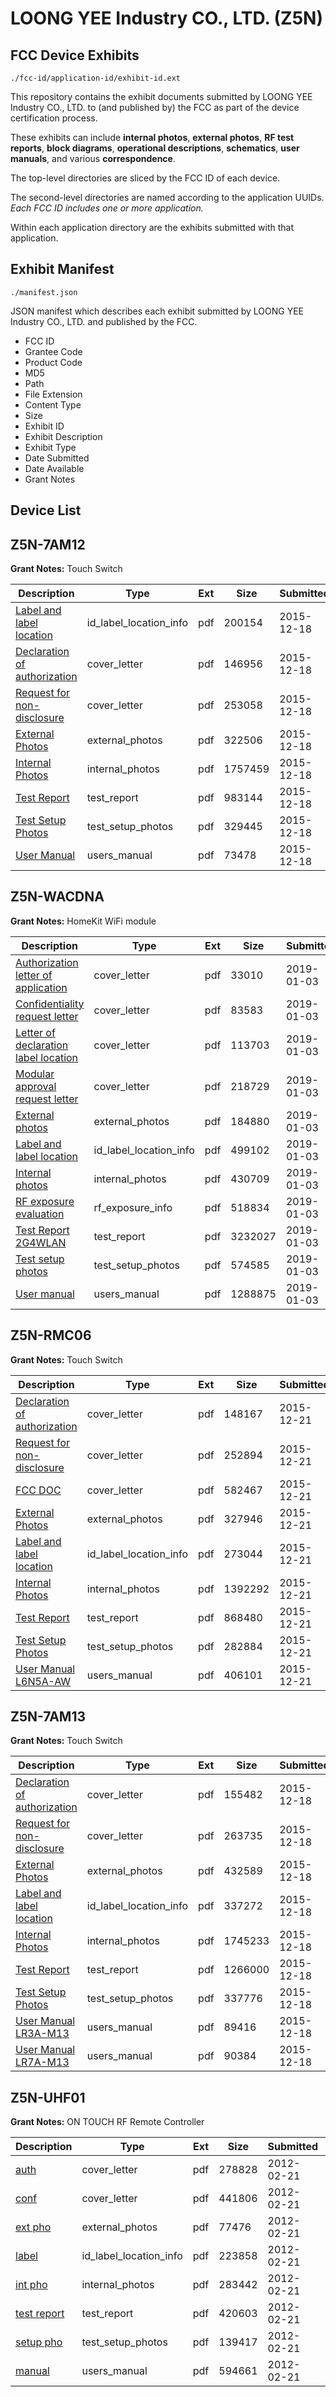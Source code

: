 # LOONG YEE Industry CO., LTD. (Z5N)
## FCC Device Exhibits

```
./fcc-id/application-id/exhibit-id.ext
```

This repository contains the exhibit documents submitted by LOONG YEE Industry CO., LTD. to (and published by) the FCC as part of the device certification process.

These exhibits can include **internal photos**, **external photos**, **RF test reports**, **block diagrams**, **operational descriptions**, **schematics**, **user manuals**, and various **correspondence**.

The top-level directories are sliced by the FCC ID of each device.

The second-level directories are named according to the application UUIDs. *Each FCC ID includes one or more application.*

Within each application directory are the exhibits submitted with that application. 

## Exhibit Manifest

```
./manifest.json
```

JSON manifest which describes each exhibit submitted by LOONG YEE Industry CO., LTD. and published by the FCC.

- FCC ID
- Grantee Code
- Product Code
- MD5
- Path
- File Extension
- Content Type
- Size
- Exhibit ID
- Exhibit Description
- Exhibit Type
- Date Submitted
- Date Available
- Grant Notes

## Device List
## Z5N-7AM12
**Grant Notes:** Touch Switch

| Description | Type | Ext | Size | Submitted | Available |
| ----------- | ---- | --- | ---- | --------- | --------- |
| [Label and label location](Z5N-7AM12/51f9f15521c6cec7072828b10f429022/2846336.pdf) | id_label_location_info | pdf | 200154 | 2015-12-18 | 2015-12-21 |
| [Declaration of authorization](Z5N-7AM12/51f9f15521c6cec7072828b10f429022/2846342.pdf) | cover_letter | pdf | 146956 | 2015-12-18 | 2015-12-21 |
| [Request for non-disclosure](Z5N-7AM12/51f9f15521c6cec7072828b10f429022/2846343.pdf) | cover_letter | pdf | 253058 | 2015-12-18 | 2015-12-21 |
| [External Photos](Z5N-7AM12/51f9f15521c6cec7072828b10f429022/2846339.pdf) | external_photos | pdf | 322506 | 2015-12-18 | 2016-06-16 |
| [Internal Photos](Z5N-7AM12/51f9f15521c6cec7072828b10f429022/2846338.pdf) | internal_photos | pdf | 1757459 | 2015-12-18 | 2016-06-16 |
| [Test Report](Z5N-7AM12/51f9f15521c6cec7072828b10f429022/2846341.pdf) | test_report | pdf | 983144 | 2015-12-18 | 2015-12-21 |
| [Test Setup Photos](Z5N-7AM12/51f9f15521c6cec7072828b10f429022/2846340.pdf) | test_setup_photos | pdf | 329445 | 2015-12-18 | 2016-06-16 |
| [User Manual](Z5N-7AM12/51f9f15521c6cec7072828b10f429022/2846337.pdf) | users_manual | pdf | 73478 | 2015-12-18 | 2016-06-16 |
## Z5N-WACDNA
**Grant Notes:** HomeKit WiFi module

| Description | Type | Ext | Size | Submitted | Available |
| ----------- | ---- | --- | ---- | --------- | --------- |
| [Authorization letter of application](Z5N-WACDNA/1d84c56267a00e0eba6f5a67a3646e54/4128977.pdf) | cover_letter | pdf | 33010 | 2019-01-03 | 2019-01-03 |
| [Confidentiality request letter](Z5N-WACDNA/1d84c56267a00e0eba6f5a67a3646e54/4128979.pdf) | cover_letter | pdf | 83583 | 2019-01-03 | 2019-01-03 |
| [Letter of declaration label location](Z5N-WACDNA/1d84c56267a00e0eba6f5a67a3646e54/4128983.pdf) | cover_letter | pdf | 113703 | 2019-01-03 | 2019-01-03 |
| [Modular approval request letter](Z5N-WACDNA/1d84c56267a00e0eba6f5a67a3646e54/4128984.pdf) | cover_letter | pdf | 218729 | 2019-01-03 | 2019-01-03 |
| [External photos](Z5N-WACDNA/1d84c56267a00e0eba6f5a67a3646e54/4128980.pdf) | external_photos | pdf | 184880 | 2019-01-03 | 2019-01-03 |
| [Label and label location](Z5N-WACDNA/1d84c56267a00e0eba6f5a67a3646e54/4128982.pdf) | id_label_location_info | pdf | 499102 | 2019-01-03 | 2019-01-03 |
| [Internal photos](Z5N-WACDNA/1d84c56267a00e0eba6f5a67a3646e54/4128981.pdf) | internal_photos | pdf | 430709 | 2019-01-03 | 2019-01-03 |
| [RF exposure evaluation](Z5N-WACDNA/1d84c56267a00e0eba6f5a67a3646e54/4128986.pdf) | rf_exposure_info | pdf | 518834 | 2019-01-03 | 2019-01-03 |
| [Test Report 2G4WLAN](Z5N-WACDNA/1d84c56267a00e0eba6f5a67a3646e54/4128988.pdf) | test_report | pdf | 3232027 | 2019-01-03 | 2019-01-03 |
| [Test setup photos](Z5N-WACDNA/1d84c56267a00e0eba6f5a67a3646e54/4128989.pdf) | test_setup_photos | pdf | 574585 | 2019-01-03 | 2019-01-03 |
| [User manual](Z5N-WACDNA/1d84c56267a00e0eba6f5a67a3646e54/4128990.pdf) | users_manual | pdf | 1288875 | 2019-01-03 | 2019-01-03 |
## Z5N-RMC06
**Grant Notes:** Touch Switch

| Description | Type | Ext | Size | Submitted | Available |
| ----------- | ---- | --- | ---- | --------- | --------- |
| [Declaration of authorization](Z5N-RMC06/f47d12a7ceff81584a91cc0da0a10020/2848206.pdf) | cover_letter | pdf | 148167 | 2015-12-21 | 2015-12-21 |
| [Request for non-disclosure](Z5N-RMC06/f47d12a7ceff81584a91cc0da0a10020/2848207.pdf) | cover_letter | pdf | 252894 | 2015-12-21 | 2015-12-21 |
| [FCC DOC](Z5N-RMC06/f47d12a7ceff81584a91cc0da0a10020/2848208.pdf) | cover_letter | pdf | 582467 | 2015-12-21 | 2015-12-21 |
| [External Photos](Z5N-RMC06/f47d12a7ceff81584a91cc0da0a10020/2848201.pdf) | external_photos | pdf | 327946 | 2015-12-21 | 2016-06-19 |
| [Label and label location](Z5N-RMC06/f47d12a7ceff81584a91cc0da0a10020/2848198.pdf) | id_label_location_info | pdf | 273044 | 2015-12-21 | 2015-12-21 |
| [Internal Photos](Z5N-RMC06/f47d12a7ceff81584a91cc0da0a10020/2848200.pdf) | internal_photos | pdf | 1392292 | 2015-12-21 | 2016-06-19 |
| [Test Report](Z5N-RMC06/f47d12a7ceff81584a91cc0da0a10020/2848205.pdf) | test_report | pdf | 868480 | 2015-12-21 | 2015-12-21 |
| [Test Setup Photos](Z5N-RMC06/f47d12a7ceff81584a91cc0da0a10020/2848204.pdf) | test_setup_photos | pdf | 282884 | 2015-12-21 | 2016-06-19 |
| [User Manual L6N5A-AW](Z5N-RMC06/f47d12a7ceff81584a91cc0da0a10020/2848199.pdf) | users_manual | pdf | 406101 | 2015-12-21 | 2016-06-19 |
## Z5N-7AM13
**Grant Notes:** Touch Switch

| Description | Type | Ext | Size | Submitted | Available |
| ----------- | ---- | --- | ---- | --------- | --------- |
| [Declaration of authorization](Z5N-7AM13/b74b2b713f23b9ad915a8d0f0a7f0da3/2846354.pdf) | cover_letter | pdf | 155482 | 2015-12-18 | 2015-12-21 |
| [Request for non-disclosure](Z5N-7AM13/b74b2b713f23b9ad915a8d0f0a7f0da3/2846355.pdf) | cover_letter | pdf | 263735 | 2015-12-18 | 2015-12-21 |
| [External Photos](Z5N-7AM13/b74b2b713f23b9ad915a8d0f0a7f0da3/2846351.pdf) | external_photos | pdf | 432589 | 2015-12-18 | 2016-06-16 |
| [Label and label location](Z5N-7AM13/b74b2b713f23b9ad915a8d0f0a7f0da3/2846347.pdf) | id_label_location_info | pdf | 337272 | 2015-12-18 | 2015-12-21 |
| [Internal Photos](Z5N-7AM13/b74b2b713f23b9ad915a8d0f0a7f0da3/2846350.pdf) | internal_photos | pdf | 1745233 | 2015-12-18 | 2016-06-16 |
| [Test Report](Z5N-7AM13/b74b2b713f23b9ad915a8d0f0a7f0da3/2846353.pdf) | test_report | pdf | 1266000 | 2015-12-18 | 2015-12-21 |
| [Test Setup Photos](Z5N-7AM13/b74b2b713f23b9ad915a8d0f0a7f0da3/2846352.pdf) | test_setup_photos | pdf | 337776 | 2015-12-18 | 2016-06-16 |
| [User Manual LR3A-M13](Z5N-7AM13/b74b2b713f23b9ad915a8d0f0a7f0da3/2846348.pdf) | users_manual | pdf | 89416 | 2015-12-18 | 2016-06-16 |
| [User Manual LR7A-M13](Z5N-7AM13/b74b2b713f23b9ad915a8d0f0a7f0da3/2846349.pdf) | users_manual | pdf | 90384 | 2015-12-18 | 2016-06-16 |
## Z5N-UHF01
**Grant Notes:** ON TOUCH RF Remote Controller

| Description | Type | Ext | Size | Submitted | Available |
| ----------- | ---- | --- | ---- | --------- | --------- |
| [auth](Z5N-UHF01/d0c51056234922204f66332c6d84695f/1640434.pdf) | cover_letter | pdf | 278828 | 2012-02-21 | 2012-02-23 |
| [conf](Z5N-UHF01/d0c51056234922204f66332c6d84695f/1640435.pdf) | cover_letter | pdf | 441806 | 2012-02-21 | 2012-02-23 |
| [ext pho](Z5N-UHF01/d0c51056234922204f66332c6d84695f/1640430.pdf) | external_photos | pdf | 77476 | 2012-02-21 | 2012-02-23 |
| [label](Z5N-UHF01/d0c51056234922204f66332c6d84695f/1640432.pdf) | id_label_location_info | pdf | 223858 | 2012-02-21 | 2012-02-23 |
| [int pho](Z5N-UHF01/d0c51056234922204f66332c6d84695f/1640431.pdf) | internal_photos | pdf | 283442 | 2012-02-21 | 2012-02-23 |
| [test report](Z5N-UHF01/d0c51056234922204f66332c6d84695f/1640437.pdf) | test_report | pdf | 420603 | 2012-02-21 | 2012-02-23 |
| [setup pho](Z5N-UHF01/d0c51056234922204f66332c6d84695f/1640438.pdf) | test_setup_photos | pdf | 139417 | 2012-02-21 | 2012-02-23 |
| [manual](Z5N-UHF01/d0c51056234922204f66332c6d84695f/1640439.pdf) | users_manual | pdf | 594661 | 2012-02-21 | 2012-02-23 |
